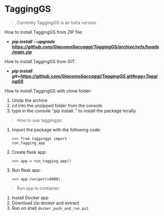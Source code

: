 
# TaggingGS

> Currently TaggingGS is an beta version

How to install TaggingGS from ZIP file:
- ***pip install --upgrade https://github.com/GiacomoSaccaggi/TaggingGS/archive/refs/heads/main.zip***

How to install TaggingGS from GIT:
 
- ***pip install git+https://github.com/GiacomoSaccaggi/TaggingGS.git#egg=TaggingGS***



How to install TaggingGS with clone folder:
1. Unzip the archive
2. cd into the unzipped folder from the console
3. type in the console "pip install ." to install the package locally


> How to use tagginggs:
1. Import the package with the following code:

	<code>>>> from tagginggs import run_tagging_app</code>


	
2. Create flask app:

	<code>>>> app = run_tagging_app()</code>



3. Run flask app:

	<code>>>> app.run(port=8080)</code>





> Run app in container:

1. Install Docker app
2. Download zip docker and extract
3. Run on shell <code>docker_push_and_run.ps1</code>
